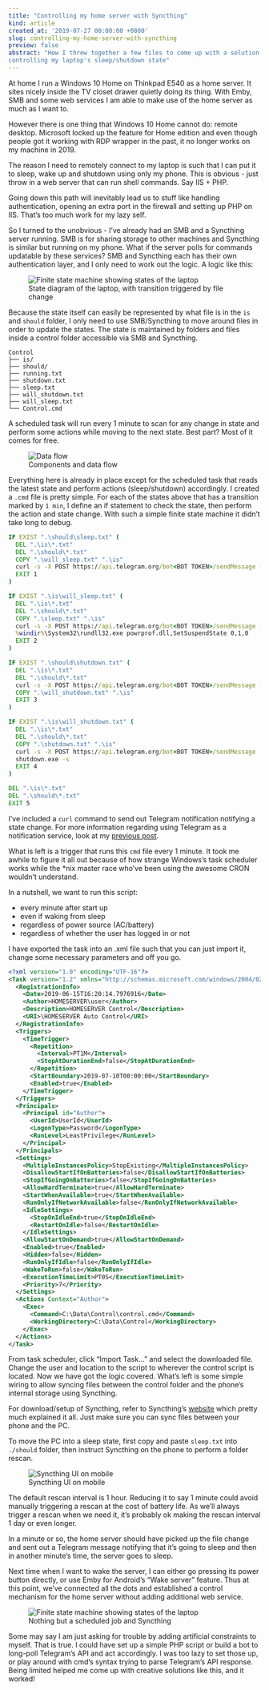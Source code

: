 ```yaml
---
title: "Controlling my home server with Syncthing"
kind: article
created_at: '2019-07-27 00:00:00 +0800'
slug: controlling-my-home-server-with-syncthing
preview: false
abstract: "How I threw together a few files to come up with a solution
controlling my laptop's sleep/shutdown state"
--- 
```


<!-- 
This line is 80 characters long
01234567890123456789012345678901234567890123456789012345678901234567890123456789
-->

At home I run a Windows 10 Home on Thinkpad E540 as a home server. It sites
nicely inside the TV closet drawer quietly doing its thing. With Emby, SMB and
some web services I am able to make use of the home server as much as I want to.

However there is one thing that Windows 10 Home cannot do: remote desktop.
Microsoft locked up the feature for Home edition and even though people got it
working with RDP wrapper in the past, it no longer works on my machine in 2019.

The reason I need to remotely connect to my laptop is such that I can put it to 
sleep, wake up and shutdown using only my phone. This is obvious - just throw in
a web server that can run shell commands. Say IIS + PHP.

Going down this path will inevitably lead us to stuff like handling
authentication, opening an extra port in the firewall and setting up PHP on
IIS. That’s too much work for my lazy self.

So I turned to the unobvious - I’ve already had an SMB and a Syncthing server
running. SMB is for sharing storage to other machines and Syncthing is similar
but running on my phone. What if the server polls for commands updatable by
these services? SMB and Syncthing each has their own authentication layer, and
I only need to work out the logic. A logic like this:

<figure>
<img style='max-width: 100%;' src='./Controlling my home server with Syncthing.png' alt='Finite state machine showing states of the laptop' />
<figcaption>State diagram of the laptop, with transition triggered by file change</figcaption>
</figure>

Because the state itself can easily be represented by what file is in the `is`
and `should` folder, I only need to use SMB/Syncthing to move around files in
order to update the states. The state is maintained by folders and files
inside a control folder accessible via SMB and Syncthing.

~~~ plaintext
Control
├── is/
├── should/
├── running.txt
├── shutdown.txt
├── sleep.txt
├── will_shutdown.txt
├── will_sleep.txt
└── Control.cmd
~~~

A scheduled task will run every 1 minute to scan for any change in state and
perform some actions while moving to the next state. Best part? Most of it
comes for free.

<figure>
<img style='max-width: 100%;' src='./Control power state using Syncthing.png' alt='Data flow' />
<figcaption>Components and data flow</figcaption>
</figure>

Everything here is already in place except for the scheduled task that reads
the latest state and perform actions (sleep/shutdown) accordingly. I created
a `.cmd` file is pretty simple. For each of the states above that has a
transition marked by `1 min`, I define an if statement to check the state,
then perform the action and state change. With such a simple finite state
machine it didn’t take long to debug.

~~~ cmd
IF EXIST ".\should\sleep.txt" (
  DEL ".\is\*.txt"
  DEL ".\should\*.txt"
  COPY ".\will_sleep.txt" ".\is"
  curl -s -X POST https://api.telegram.org/bot<BOT TOKEN>/sendMessage -d chat_id=<CHAT ID> -d text="HOMESERVER will sleep soon"
  EXIT 1
)

IF EXIST ".\is\will_sleep.txt" (
  DEL ".\is\*.txt"
  DEL ".\should\*.txt"
  COPY ".\sleep.txt" ".\is"
  curl -s -X POST https://api.telegram.org/bot<BOT TOKEN>/sendMessage -d chat_id=<CHAT ID> -d text="HOMESERVER sleeps now"
  %windir%\System32\rundll32.exe powrprof.dll,SetSuspendState 0,1,0
  EXIT 2
)

IF EXIST ".\should\shutdown.txt" (
  DEL ".\is\*.txt"
  DEL ".\should\*.txt"
  curl -s -X POST https://api.telegram.org/bot<BOT TOKEN>/sendMessage -d chat_id=<CHAT ID> -d text="HOMESERVER will shutdown soon"
  COPY ".\will_shutdown.txt" ".\is"
  EXIT 3
)

IF EXIST ".\is\will_shutdown.txt" (
  DEL ".\is\*.txt"
  DEL ".\should\*.txt"
  COPY ".\shutdown.txt" ".\is"
  curl -s -X POST https://api.telegram.org/bot<BOT TOKEN>/sendMessage -d chat_id=<CHAT ID> -d text="HOMESERVER shutdowns now"
  shutdown.exe -s
  EXIT 4
)

DEL ".\is\*.txt"
DEL ".\should\*.txt"
EXIT 5
~~~
<!-- 
This line is 80 characters long
01234567890123456789012345678901234567890123456789012345678901234567890123456789
-->

I’ve included a `curl` command to send out Telegram notification notifying
a state change. For more information regarding using Telegram as a notification
service, look at my [previous post](/blog/send-telegram-notification-on-ssh-login/).

What is left is a trigger that runs this `cmd` file every 1 minute. It took me
awhile to figure it all out because of how strange Windows’s task scheduler
works while the *nix master race who’ve been using the awesome CRON wouldn’t
understand.

In a nutshell, we want to run this script:

- every minute after start up
- even if waking from sleep
- regardless of power source (AC/battery)
- regardless of whether the user has logged in or not

I have exported the task into an .xml file such that you can just import it,
change some necessary parameters and off you go.

~~~ xml
﻿<?xml version="1.0" encoding="UTF-16"?>
<Task version="1.2" xmlns="http://schemas.microsoft.com/windows/2004/02/mit/task">
  <RegistrationInfo>
    <Date>2019-06-15T16:20:14.7976916</Date>
    <Author>HOMESERVER\user</Author>
    <Description>HOMESERVER Control</Description>
    <URI>\HOMESERVER Auto Control</URI>
  </RegistrationInfo>
  <Triggers>
    <TimeTrigger>
      <Repetition>
        <Interval>PT1M</Interval>
        <StopAtDurationEnd>false</StopAtDurationEnd>
      </Repetition>
      <StartBoundary>2019-07-10T00:00:00</StartBoundary>
      <Enabled>true</Enabled>
    </TimeTrigger>
  </Triggers>
  <Principals>
    <Principal id="Author">
      <UserId>UserId</UserId>
      <LogonType>Password</LogonType>
      <RunLevel>LeastPrivilege</RunLevel>
    </Principal>
  </Principals>
  <Settings>
    <MultipleInstancesPolicy>StopExisting</MultipleInstancesPolicy>
    <DisallowStartIfOnBatteries>false</DisallowStartIfOnBatteries>
    <StopIfGoingOnBatteries>false</StopIfGoingOnBatteries>
    <AllowHardTerminate>true</AllowHardTerminate>
    <StartWhenAvailable>true</StartWhenAvailable>
    <RunOnlyIfNetworkAvailable>false</RunOnlyIfNetworkAvailable>
    <IdleSettings>
      <StopOnIdleEnd>true</StopOnIdleEnd>
      <RestartOnIdle>false</RestartOnIdle>
    </IdleSettings>
    <AllowStartOnDemand>true</AllowStartOnDemand>
    <Enabled>true</Enabled>
    <Hidden>false</Hidden>
    <RunOnlyIfIdle>false</RunOnlyIfIdle>
    <WakeToRun>false</WakeToRun>
    <ExecutionTimeLimit>PT0S</ExecutionTimeLimit>
    <Priority>7</Priority>
  </Settings>
  <Actions Context="Author">
    <Exec>
      <Command>C:\Data\Control\control.cmd</Command>
      <WorkingDirectory>C:\Data\Control</WorkingDirectory>
    </Exec>
  </Actions>
</Task>
~~~

From task scheduler, click “Import Task...” and select the downloaded file.
Change the user and location to the script to wherever the control script is
located. Now we have got the logic covered. What’s left is some simple wiring
to allow syncing files between the control folder and the phone’s internal
storage using Syncthing.

For download/setup of Syncthing, refer to Syncthing’s
[website](https://syncthing.net/) which pretty much explained it all. Just
make sure you can sync files between your phone and the PC. 

To move the PC into a sleep state, first copy and paste `sleep.txt` into
`./should` folder, then instruct Syncthing on the phone to perform a folder
rescan.

<figure>
<img style='max-width: 350px;' src='./Screenshot_20190720-121043.png' alt='Syncthing UI on mobile' />
<figcaption>Syncthing UI on mobile</figcaption>
</figure>

The default rescan interval is 1 hour. Reducing it to say 1 minute could
avoid manually triggering a rescan at the cost of battery life. As we’ll
always trigger a rescan when we need it, it’s probably ok making the
rescan interval 1 day or even longer.

In a minute or so, the home server should have picked up the file change
and sent out a Telegram message notifying that it’s going to sleep and
then in another minute’s time, the server goes to sleep.

Next time when I want to wake the server, I can either go pressing its
power button directly, or use Emby for Android’s “Wake server” feature.
Thus at this point, we’ve connected all the dots and established a
control mechanism for the home server without adding additional web
service.

<figure>
<img style='max-width: 100%;' src='./Controlling my home server with Syncthing.png' alt='Finite state machine showing states of the laptop' />
<figcaption>Nothing but a scheduled job and Syncthing</figcaption>
</figure>

Some may say I am just asking for trouble by adding artificial
constraints to myself. That is true. I could have set up a simple PHP
script or build a bot to long-poll Telegram’s API and act accordingly.
I was too lazy to set those up, or play around with cmd’s syntax trying
to parse Telegram’s API response. Being limited helped me come up with
creative solutions like this, and it worked!
